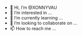 - 👋 Hi, I’m @XONNYVAU
- 👀 I’m interested in ...
- 🌱 I’m currently learning ...
- 💞️ I’m looking to collaborate on ...
- 📫 How to reach me ...

<!---
XONNYVAU/XONNYVAU is a ✨ special ✨ repository because its `README.md` (this file) appears on your GitHub profile.
You can click the Preview link to take a look at your changes.
--->
